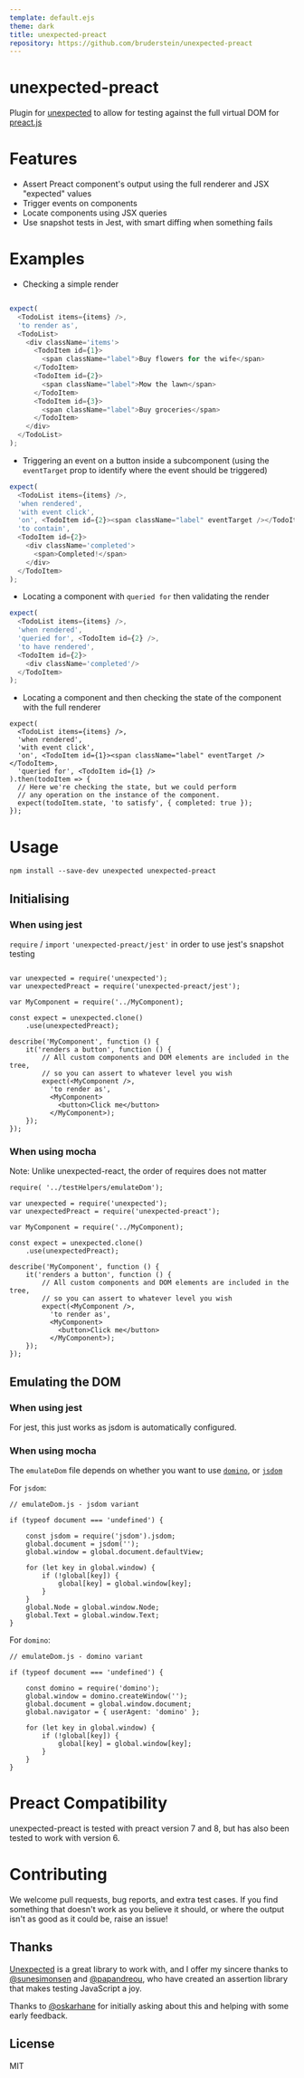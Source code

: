 ```yaml
---
template: default.ejs
theme: dark
title: unexpected-preact
repository: https://github.com/bruderstein/unexpected-preact
---
```


# unexpected-preact

Plugin for [unexpected](https://unexpected.js.org) to allow for testing against the full virtual DOM for [preact.js](http://preact.js)

# Features

* Assert Preact component's output using the full renderer and JSX "expected" values
* Trigger events on components
* Locate components using JSX queries
* Use snapshot tests in Jest, with smart diffing when something fails

# Examples

* Checking a simple render

```js

expect(
  <TodoList items={items} />,
  'to render as', 
  <TodoList>
    <div className='items'>
      <TodoItem id={1}>
        <span className="label">Buy flowers for the wife</span>
      </TodoItem>
      <TodoItem id={2}>
        <span className="label">Mow the lawn</span>
      </TodoItem>
      <TodoItem id={3}>
        <span className="label">Buy groceries</span>
      </TodoItem>
    </div>
  </TodoList>
);
```

* Triggering an event on a button inside a subcomponent (using the `eventTarget` prop to identify where the event should be triggered)

```js
expect(
  <TodoList items={items} />,
  'when rendered',
  'with event click',
  'on', <TodoItem id={2}><span className="label" eventTarget /></TodoItem>,
  'to contain',
  <TodoItem id={2}>
    <div className='completed'>
      <span>Completed!</span>
    </div>
  </TodoItem>
);
```


* Locating a component with `queried for` then validating the render

```js
expect(
  <TodoList items={items} />,
  'when rendered',
  'queried for', <TodoItem id={2} />,
  'to have rendered',
  <TodoItem id={2}>
    <div className='completed'/>
  </TodoItem>
);
```


* Locating a component and then checking the state of the component with the full renderer

```js#async:true
expect(
  <TodoList items={items} />,
  'when rendered',
  'with event click',
  'on', <TodoItem id={1}><span className="label" eventTarget /></TodoItem>,
  'queried for', <TodoItem id={1} />
).then(todoItem => {
  // Here we're checking the state, but we could perform
  // any operation on the instance of the component.
  expect(todoItem.state, 'to satisfy', { completed: true });
});
```

# Usage

```
npm install --save-dev unexpected unexpected-preact
```

## Initialising

### When using jest

`require` / `import` `'unexpected-preact/jest'` in order to use jest's snapshot testing

```js#evaluate:false

var unexpected = require('unexpected');
var unexpectedPreact = require('unexpected-preact/jest');

var MyComponent = require('../MyComponent);

const expect = unexpected.clone()
    .use(unexpectedPreact);
    
describe('MyComponent', function () {
    it('renders a button', function () {
        // All custom components and DOM elements are included in the tree,
        // so you can assert to whatever level you wish
        expect(<MyComponent />, 
          'to render as', 
          <MyComponent>
            <button>Click me</button>
          </MyComponent>);
    });
});
```

### When using mocha

Note: Unlike unexpected-react, the order of requires does not matter

```js#evaluate:false
require( '../testHelpers/emulateDom');

var unexpected = require('unexpected');
var unexpectedPreact = require('unexpected-preact');

var MyComponent = require('../MyComponent);

const expect = unexpected.clone()
    .use(unexpectedPreact);
    
describe('MyComponent', function () {
    it('renders a button', function () {
        // All custom components and DOM elements are included in the tree,
        // so you can assert to whatever level you wish
        expect(<MyComponent />, 
          'to render as', 
          <MyComponent>
            <button>Click me</button>
          </MyComponent>);
    });
});
```

## Emulating the DOM

### When using jest

For jest, this just works as jsdom is automatically configured.

### When using mocha

The `emulateDom` file depends on whether you want to use [`domino`](https://npmjs.com/package/domino), or [`jsdom`](https://npmjs.com/package/jsdom)

For `jsdom`:

```js#evaluate:false
// emulateDom.js - jsdom variant

if (typeof document === 'undefined') {

    const jsdom = require('jsdom').jsdom;
    global.document = jsdom('');
    global.window = global.document.defaultView;

    for (let key in global.window) {
        if (!global[key]) {
            global[key] = global.window[key];
        }
    }
    global.Node = global.window.Node;
    global.Text = global.window.Text;
}
```

For `domino`:

```js#evaluate:false
// emulateDom.js - domino variant

if (typeof document === 'undefined') {

    const domino = require('domino');
    global.window = domino.createWindow('');
    global.document = global.window.document;
    global.navigator = { userAgent: 'domino' };

    for (let key in global.window) {
        if (!global[key]) {
            global[key] = global.window[key];
        }
    }
}
```

# Preact Compatibility

unexpected-preact is tested with preact version 7 and 8, but has also been tested to work with version 6.

# Contributing

We welcome pull requests, bug reports, and extra test cases. If you find something that doesn't work
as you believe it should, or where the output isn't as good as it could be, raise an issue!

## Thanks

[Unexpected](http://unexpected.js.org) is a great library to work with, and I offer my sincere thanks to [@sunesimonsen](https://github.com/sunesimonsen)
and [@papandreou](https://github.com/papandreou), who have created an assertion library that makes testing JavaScript a joy.

Thanks to [@oskarhane](https://twitter.com/oskarhane) for initially asking about this and helping with some early feedback.

## License
MIT


